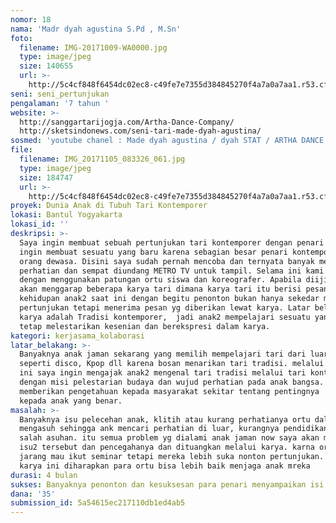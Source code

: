 ```yaml
---
nomor: 18
nama: 'Madr dyah agustina S.Pd , M.Sn'
foto:
  filename: IMG-20171009-WA0000.jpg
  type: image/jpeg
  size: 140655
  url: >-
    http://5c4cf848f6454dc02ec8-c49fe7e7355d384845270f4a7a0a7aa1.r53.cf2.rackcdn.com/989ee414-4e10-4ef7-82c6-8e056e009d5e/IMG-20171009-WA0000.jpg
seni: seni_pertunjukan
pengalaman: '7 tahun '
website: >-
  http://sanggartarijogja.com/Artha-Dance-Company/  
  http://sketsindonews.com/seni-tari-made-dyah-agustina/
sosmed: 'youtube chanel : Made dyah agustina / dyah STAT / ARTHA DANCE'
file:
  filename: IMG_20171105_083326_061.jpg
  type: image/jpeg
  size: 184747
  url: >-
    http://5c4cf848f6454dc02ec8-c49fe7e7355d384845270f4a7a0a7aa1.r53.cf2.rackcdn.com/5c1fe1c0-c01e-43ba-9063-218c515e26c4/IMG_20171105_083326_061.jpg
proyek: Dunia Anak di Tubuh Tari Kontemporer
lokasi: Bantul Yogyakarta
lokasi_id: ''
deskripsi: >-
  Saya ingin membuat sebuah pertunjukan tari kontemporer dengan penari anak anak
  ingin membuat sesuatu yang baru karena sebagian besar penari kontemporer ini
  orang dewasa. Disini saya sudah pernah mencoba dan ternyata banyak mendapat
  perhatian dan sempat diundang METRO TV untuk tampil. Selama ini kami berkarya
  dengan menggunakan patungan ortu siswa dan koreografer. Apabila diijinkan kami
  akan menggarap beberapa karya tari dimana karya tari itu berisi pesan2 sosial
  kehidupan anak2 saat ini dengan begitu penonton bukan hanya sekedar menikmati
  pertunjukan tetapi menerima pesan yg diberikan lewat karya. Latar belakang
  karya adalah Tradisi kontemporer,  jadi anak2 mempelajari sesuatu yang baru,
  tetap melestarikan kesenian dan berekspresi dalam karya. 
kategori: kerjasama_kolaborasi
latar_belakang: >-
  Banyaknya anak jaman sekarang yang memilih mempelajari tari dari luar negeri
  seperti disco, Kpop dll karena bosan menarikan tari tradisi. melalui proyek
  ini saya ingin mengajak anak2 mengenal tari tradisi melalui tari kontemporer
  dengan misi pelestarian budaya dan wujud perhatian pada anak bangsa. Dan
  memberikan pengetahuan kepada masyarakat sekitar tentang pentingnya  asuhan
  kepada anak yang benar.
masalah: >-
  Banyaknya isu pelecehan anak, klitih atau kurang perhatianya ortu dalam
  mengasuh sehingga ank mencari perhatian di luar, kurangnya pendidikan anak,
  salah asuhan. itu semua problem yg dialami anak jaman now saya akan mengangkat
  isu2 tersebut dan pencegahanya dan dituangkan melalui karya. karna orang desa
  jarang mau ikut seminar tetapi mereka lebih suka nonton pertunjukan.  Melalui
  karya ini diharapkan para ortu bisa lebih baik menjaga anak mreka
durasi: 4 bulan
sukses: Banyaknya penonton dan kesuksesan para penari menyampaikan isi pesan karya
dana: '35'
submission_id: 5a54615ec217110db1ed4ab5
---
```

